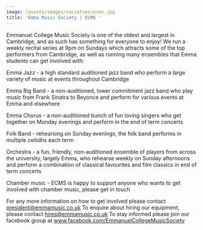 ```yaml
---
image: /assets/images/societies/ecms.jpg
title: 'Emma Music Society | ECMS '
---
```

Emmanuel College Music Society is one of the oldest and largest in 
Cambridge, and as such has something for everyone to enjoy! We run a 
weekly recital series at 9pm on Sundays which attracts some of the top 
performers from Cambridge, as well as running many ensembles that Emma 
students can get involved with:

Emma Jazz - a high standard auditioned jazz band who perform a large 
variety of music at events throughout Cambridge

Emma Big Band - a non-auditioned, lower commitment jazz band who play 
music from Frank Sinatra to Beyonce and perform for various events at 
Emma and elsewhere

Emma Chorus - a non-auditioned bunch of fun loving singers who get 
together on Monday evenings and perform in the end of term concerts

Folk Band - rehearsing on Sunday evenings, the folk band performs in 
multiple ceilidhs each term

Orchestra - a fun, friendly, non-auditioned ensemble of players from 
across the university, largely Emma, who rehearse weekly on Sunday 
afternoons and perform a combination of classical favourites and film 
classics in end of term concerts

Chamber music - ECMS is happy to support anyone who wants to get 
involved with chamber music, please get in touch

For any more information on how to get involved please contact 
president@emmamusic.co.uk
To enquire about hiring our equipment, please contact 
hires@emmamusic.co.uk
To stay informed please join our facebook group at 
www.facebook.com/EmmanuelCollegeMusicSociety